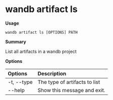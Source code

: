 # wandb artifact ls

**Usage**

`wandb artifact ls [OPTIONS] PATH`

**Summary**

List all artifacts in a wandb project

**Options**

| **Options** | **Description** |
| :--- | :--- |
| -t, --type | The type of artifacts to list |
| --help | Show this message and exit. |

